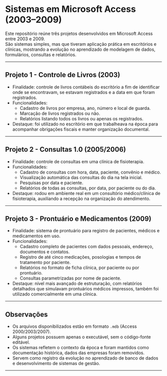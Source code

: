 # Sistemas em Microsoft Access (2003–2009)

Este repositório reúne três projetos desenvolvidos em Microsoft Access entre 2003 e 2009.  
São sistemas simples, mas que tiveram aplicação prática em escritórios e clínicas, mostrando a evolução no aprendizado de modelagem de dados, formulários, consultas e relatórios.

---

## Projeto 1 - Controle de Livros (2003)

- Finalidade: controle de livros contábeis do escritório a fim de identificar onde se encontravam, se estavam registrados e a data em que foram registrados. 
- Funcionalidades:
  - Cadastro de livros por empresa, ano, número e local de guarda.
  - Marcação de livros registrados ou não.
  - Relatórios listando todos os livros ou apenas os registrados.
- Destaque: foi utilizado no escritório em que trabalheava na época para acompanhar obrigações fiscais e manter organização documental.

---

## Projeto 2 - Consultas 1.0 (2005/2006)

- Finalidade: controle de consultas em uma clínica de fisioterapia.  
- Funcionalidades:
  - Cadastro de consultas com hora, data, paciente, convênio e médico.
  - Visualização automática das consultas do dia na tela inicial.
  - Pesquisas por data e paciente.
  - Relatórios de todas as consultas, por data, por paciente ou do dia.
- Destaque: rodou em ambiente real em um consultório médico/clínica de fisioterapia, auxiliando a recepção na organização do atendimento.

---

## Projeto 3 - Prontuário e Medicamentos (2009)

- Finalidade: sistema de prontuário para registro de pacientes, médicos e medicamentos em uso.  
- Funcionalidades:
  - Cadastro completo de pacientes com dados pessoais, endereço, documentos e contatos.
  - Registro de até cinco medicações, posologias e tempos de tratamento por paciente.
  - Relatórios no formato de ficha clínica, por paciente ou por prontuário.
  - Consultas parametrizadas por nome de paciente.
- Destaque: nível mais avançado de estruturação, com relatórios detalhados que simulavam prontuários médicos impressos, também foi utilizado comercialmente em uma clínica.

---

## Observações

- Os arquivos disponibilizados estão em formato `.mdb` (Access 2000/2003/2007).
- Alguns projetos possuem apenas o executável, sem o código-fonte editável.
- Os sistemas refletem o contexto da época e foram mantidos como documentação histórica, dados das empresas foram removidos.
- Servem como registro da evolução no aprendizado de banco de dados e desenvolvimento de sistemas de gestão.

---
